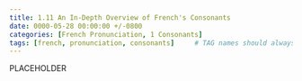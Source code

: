 ```yaml
---
title: 1.11 An In-Depth Overview of French's Consonants
date: 0000-05-28 00:00:00 +/-0800
categories: [French Pronunciation, 1 Consonants]
tags: [french, pronunciation, consonants]     # TAG names should always be lowercase
---
```


PLACEHOLDER
